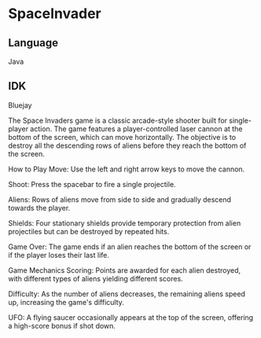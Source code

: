 # SpaceInvader

## Language
Java

## IDK
Bluejay

The Space Invaders game is a classic arcade-style shooter built for single-player action. The game features a player-controlled laser cannon at the bottom of the screen, which can move horizontally. The objective is to destroy all the descending rows of aliens before they reach the bottom of the screen.

How to Play
Move: Use the left and right arrow keys to move the cannon.

Shoot: Press the spacebar to fire a single projectile.

Aliens: Rows of aliens move from side to side and gradually descend towards the player.

Shields: Four stationary shields provide temporary protection from alien projectiles but can be destroyed by repeated hits.

Game Over: The game ends if an alien reaches the bottom of the screen or if the player loses their last life.

Game Mechanics
Scoring: Points are awarded for each alien destroyed, with different types of aliens yielding different scores.

Difficulty: As the number of aliens decreases, the remaining aliens speed up, increasing the game's difficulty.

UFO: A flying saucer occasionally appears at the top of the screen, offering a high-score bonus if shot down.
